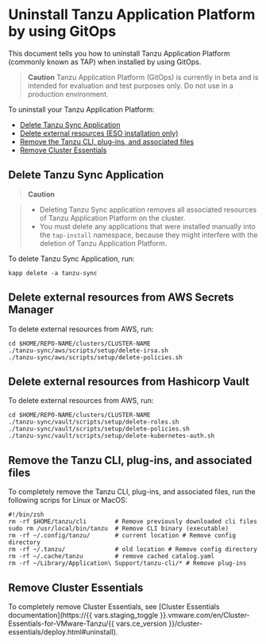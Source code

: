 # Uninstall Tanzu Application Platform by using GitOps

This document tells you how to uninstall Tanzu Application Platform (commonly known as TAP) when installed by using GitOps.

>**Caution** Tanzu Application Platform (GitOps) is currently in beta and is intended for evaluation and test purposes only. Do not use in a production environment.

To uninstall your Tanzu Application Platform:

- [Delete Tanzu Sync Application](#del-tanzu-sync)
- [Delete external resources (ESO installation only)](#del-aws-resources)
- [Remove the Tanzu CLI, plug-ins, and associated files](#remove-tanzu-cli)
- [Remove Cluster Essentials](#remove-ce)

## <a id='del-tap'></a>Delete Tanzu Sync Application

>**Caution** 

> - Deleting Tanzu Sync application removes all associated resources of Tanzu Application Platform on the cluster.
> - You must delete any applications that were installed manually into the `tap-install` namespace, 
> because they might interfere with the deletion of Tanzu Application Platform.

To delete Tanzu Sync Application, run:

```console
kapp delete -a tanzu-sync
```

## <a id='del-aws-resources'></a>Delete external resources from AWS Secrets Manager

To delete external resources from AWS, run:

```console
cd $HOME/REPO-NAME/clusters/CLUSTER-NAME
./tanzu-sync/aws/scripts/setup/delete-irsa.sh
./tanzu-sync/aws/scripts/setup/delete-policies.sh
```

## <a id='del-vault-resources'></a>Delete external resources from Hashicorp Vault

To delete external resources from AWS, run:

```console
cd $HOME/REPO-NAME/clusters/CLUSTER-NAME
./tanzu-sync/vault/scripts/setup/delete-roles.sh
./tanzu-sync/vault/scripts/setup/delete-policies.sh
./tanzu-sync/vault/scripts/setup/delete-kubernetes-auth.sh
```

## <a id='remove-tanzu-cli'></a> Remove the Tanzu CLI, plug-ins, and associated files

To completely remove the Tanzu CLI, plug-ins, and associated files, 
run the following scrips for Linux or MacOS:

```console
#!/bin/zsh
rm -rf $HOME/tanzu/cli        # Remove previously downloaded cli files
sudo rm /usr/local/bin/tanzu  # Remove CLI binary (executable)
rm -rf ~/.config/tanzu/       # current location # Remove config directory
rm -rf ~/.tanzu/              # old location # Remove config directory
rm -rf ~/.cache/tanzu         # remove cached catalog.yaml
rm -rf ~/Library/Application\ Support/tanzu-cli/* # Remove plug-ins
```

## <a id='remove-ce'></a> Remove Cluster Essentials

To completely remove Cluster Essentials, see [Cluster Essentials documentation](https://{{ vars.staging_toggle }}.vmware.com/en/Cluster-Essentials-for-VMware-Tanzu/{{ vars.ce_version }}/cluster-essentials/deploy.html#uninstall).
